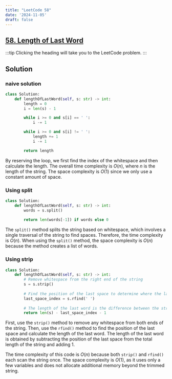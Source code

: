 ```yaml
---
title: "LeetCode 58"
date: '2024-11-05'
draft: false
---
```


## [58. Length of Last Word](https://leetcode.com/problems/length-of-last-word/description)

:::tip
Clicking the heading will take you to the LeetCode problem.
:::

## Solution

### naive solution

```python
class Solution:
    def lengthOfLastWord(self, s: str) -> int:
        length = 0
        i = len(s) - 1

        while i >= 0 and s[i] == ' ':
            i -= 1

        while i >= 0 and s[i] != ' ':
            length += 1
            i -= 1

        return length         
```

By reserving the loop, we first find the index of the whitespace and then calculate the length. The overall time complexity is $O(n)$, where $n$ is the length of the string. The space complexity is $O(1)$ since we only use a constant amount of space.

### Using split

```python
class Solution:
    def lengthOfLastWord(self, s: str) -> int:
        words = s.split()
    
        return len(words[-1]) if words else 0
```

The `split()` method splits the string based on whitespace, which involves a single traversal of the string to find spaces. Therefore, the time complexity is $O(n)$. When using the `split()` method, the space complexity is $O(n)$ because the method creates a list of words. 

### Using strip

```python
class Solution:
    def lengthOfLastWord(self, s: str) -> int:
        # Remove whitespace from the right end of the string
        s = s.strip()
    
        # Find the position of the last space to determine where the last word starts
        last_space_index = s.rfind(' ')
    
        # The length of the last word is the difference between the string length and the last space position
        return len(s) - last_space_index - 1
```

First, use the `strip()` method to remove any whitespace from both ends of the string. Then, use the `rfind()` method to find the position of the last space and calculate the length of the last word. The length of the last word is obtained by subtracting the position of the last space from the total length of the string and adding 1.

The time complexity of this code is $O(n)$ because both `strip()` and `rfind()` each scan the string once. The space complexity is $O(1)$, as it uses only a few variables and does not allocate additional memory beyond the trimmed string.